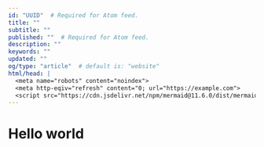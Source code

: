 ```yaml
---
id: "UUID"  # Required for Atom feed.
title: ""
subtitle: ""
published: ""  # Required for Atom feed.
description: ""
keywords: ""
updated: ""
og/type: "article"  # default is: "website"
html/head: |
  <meta name="robots" content="noindex">
  <meta http-eqiv="refresh" content="0; url="https://example.com">
  <script src="https://cdn.jsdelivr.net/npm/mermaid@11.6.0/dist/mermaid.min.js"></script>
---
```


# Hello world

